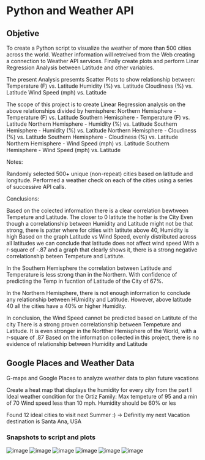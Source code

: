 # Python and Weather API

## Objetive

To create a Python script to visualize the weather of more than 500 cities across the world. Weather information will retreived from the Web creating a connection to Weather API services. Finally create plots and perform Linar Regression Analysis between Latitude and other variables.

  The present Analysis presemts Scatter Plots to show relationship between:
    Temperature (F) vs. Latitude
    Humidity (%) vs. Latitude
    Cloudiness (%) vs. Latitude
    Wind Speed (mph) vs. Latitude 
 
  The scope of this project is to create Linear Regression analysis on the above relationships divided by hemisphere: 
    Northern Hemisphere - Temperature (F) vs. Latitude
    Southern Hemisphere - Temperature (F) vs. Latitude
    Northern Hemisphere - Humidity (%) vs. Latitude
    Southern Hemisphere - Humidity (%) vs. Latitude
    Northern Hemisphere - Cloudiness (%) vs. Latitude
    Southern Hemisphere - Cloudiness (%) vs. Latitude
    Northern Hemisphere - Wind Speed (mph) vs. Latitude
    Southern Hemisphere - Wind Speed (mph) vs. Latitude
    
Notes:

Randomly selected 500+ unique (non-repeat) cities based on latitude and longitude.
Performed a weather check on each of the cities using a series of successive API calls.


Conclusions:

Based on the colected information there is a clear correlation bewtween Tempeture and Latitude. The closer to 0 latitute the hotter is the City
Even though a correlationship between Humidity and Latitude might not be that strong, there is patter where for cities with latitute above 40, Humidity is high
Based on the graph Latitude vs Wind Speed, evenly distributed across all latitudes we can conclude that latitude does not affect wind speed
With a r-square of -.87 and a graph that clearly shows it, there is a strong negative correlationship beteen Tempeture and Latitute. 

In the Southern Hemisphere the correlation between Latitude and Temperature is less strong than in the Northern. With confidence of predicting the Temp in fucntion of Latitude of the City of 67%.

In the Northern Hemisphere, there is not enough information to conclude any relationship between HUmidity and Latitude. However, above latitude 40 all the cities have a 40% or higher Humidity.

In conclusion, the Wind Speed cannot be predicted based on Latitute of the city
There is a strong proven correlationship between Tempeture and Latitude. It is even stronger in the Nortther Hemisphere of the World, with a r-square of .87
Based on the information collected in this project, there is no evidence of relationship between Humidity and Latitude



## Google Places and Weather Data
G-maps and  Google Places to analyze weather data to plan future vacations

Create a heat map that displays the humidity for every city from the part I
Ideal weather condition for the Ortiz Family: 
        Max tempeture of 95 and a min of 70
        Wind speed less than 10 mph.
        Humidity should be 60% or les

Found 12 ideal cities to visit next Summer :) -> Definitly my next Vacation destination is Santa Ana, USA

### Snapshots to script and plots 
![image](https://user-images.githubusercontent.com/70984918/119898480-86ab9480-bf07-11eb-9752-1e91f731c3ee.png)
![image](https://user-images.githubusercontent.com/70984918/119898488-89a68500-bf07-11eb-8a88-e932fe174558.png)
![image](https://user-images.githubusercontent.com/70984918/119898494-8c08df00-bf07-11eb-98c9-38a7780a4cbc.png)
![image](https://user-images.githubusercontent.com/70984918/119898500-8f03cf80-bf07-11eb-9d3d-027b93f0085f.png)
![image](https://user-images.githubusercontent.com/70984918/119898517-92975680-bf07-11eb-9a43-3afb9d180810.png)
![image](https://user-images.githubusercontent.com/70984918/119898536-9b882800-bf07-11eb-8695-dc650f9dfe2a.png)


